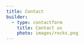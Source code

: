 ```yaml
---
title: Contact
builder:
  - type: contactform
    title: Contact us
    photo: images/rocks.png
---
```

